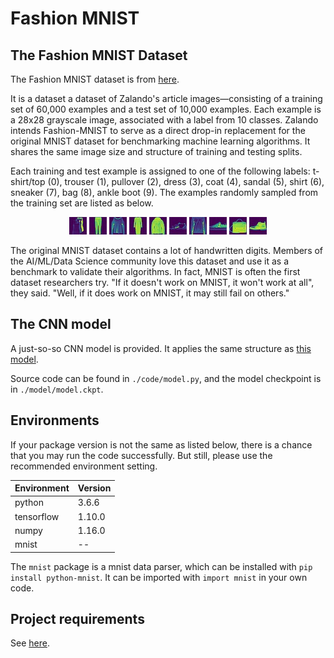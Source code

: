 # Fashion MNIST

## The Fashion MNIST Dataset

The Fashion MNIST dataset is from [here](https://www.kaggle.com/zalando-research/fashionmnist).

It is a dataset a dataset of Zalando's article images—consisting of a training set of 60,000 examples and a test set of 10,000 examples. Each example is a 28x28 grayscale image, associated with a label from 10 classes. Zalando intends Fashion-MNIST to serve as a direct drop-in replacement for the original MNIST dataset for benchmarking machine learning algorithms. It shares the same image size and structure of training and testing splits.

Each training and test example is assigned to one of the following labels: t-shirt/top (0), trouser (1), pullover (2), dress (3), coat (4), sandal (5), shirt (6), sneaker (7), bag (8), ankle boot (9). The examples randomly sampled from the training set are listed as below.

<div style="text-align: center">
<img src="./images/fmnist_0.jpg"/>
<img src="./images/fmnist_1.jpg"/>
<img src="./images/fmnist_2.jpg"/>
<img src="./images/fmnist_3.jpg"/>
<img src="./images/fmnist_4.jpg"/>
<img src="./images/fmnist_5.jpg"/>
<img src="./images/fmnist_6.jpg"/>
<img src="./images/fmnist_7.jpg"/>
<img src="./images/fmnist_8.jpg"/>
<img src="./images/fmnist_9.jpg"/>
</div>

The original MNIST dataset contains a lot of handwritten digits. Members of the AI/ML/Data Science community love this dataset and use it as a benchmark to validate their algorithms. In fact, MNIST is often the first dataset researchers try. "If it doesn't work on MNIST, it won't work at all", they said. "Well, if it does work on MNIST, it may still fail on others."

## The CNN model

A just-so-so CNN model is provided. It applies the same structure as [this model](https://github.com/GoogleCloudPlatform/tensorflow-without-a-phd/blob/master/tensorflow-mnist-tutorial/mnist_4.2_batchnorm_convolutional.py).

Source code can be found in ``./code/model.py``, and the model checkpoint is in ``./model/model.ckpt``.

## Environments

If your package version is not the same as listed below, there is a chance that you may run the code successfully. But still, please use the recommended environment setting.

| Environment | Version |
| ----------- | ------- |
| python      | 3.6.6   |
| tensorflow  | 1.10.0  |
| numpy       | 1.16.0  |
| mnist       | --      |

The ``mnist`` package is a mnist data parser, which can be installed with ``pip install python-mnist``. It can be imported with ``import mnist`` in your own code.

## Project requirements

See [here](https://github.com/LC-John/Fashion-MNIST/blob/master/writeup/writeup.pdf).
